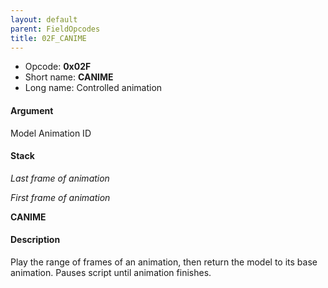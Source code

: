 ```yaml
---
layout: default
parent: FieldOpcodes
title: 02F_CANIME
---
```


-   Opcode: **0x02F**
-   Short name: **CANIME**
-   Long name: Controlled animation

#### Argument

Model Animation ID

#### Stack

  
*Last frame of animation*

*First frame of animation*

**CANIME**

#### Description

Play the range of frames of an animation, then return the model to its base animation. Pauses script until animation finishes.

